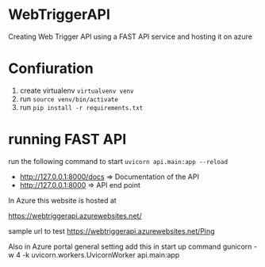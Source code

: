 # WebTriggerAPI
Creating Web Trigger API using a FAST API service and hosting it on azure

# Confiuration 

1. create virtualenv `virtualvenv venv`
2. run `source venv/bin/activate`
3. run `pip install -r requirements.txt`

# running FAST API

run the following command to start `uvicorn api.main:app --reload`

- http://127.0.0.1:8000/docs => Documentation of the API
- http://127.0.0.1:8000 => API end point 


In Azure this website is hosted at 

https://webtriggerapi.azurewebsites.net/

sample url to test
https://webtriggerapi.azurewebsites.net/Ping


Also in Azure portal general setting add this in start up command
gunicorn -w 4 -k uvicorn.workers.UvicornWorker api.main:app
